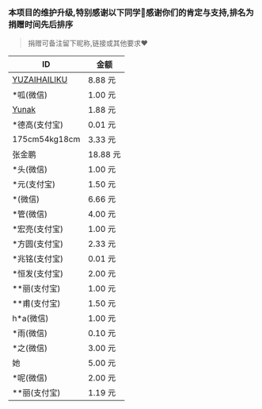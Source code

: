 ### 本项目的维护升级,特别感谢以下同学🌹感谢你们的肯定与支持,排名为捐赠时间先后排序

> 捐赠可备注留下昵称,链接或其他要求❤️

| ID                                              | 金额     |
| ----------------------------------------------- | -------- |
| [YUZAIHAILIKU](https://github.com/YUZAIHAILIKU) | 8.88 元  |
| *呱(微信)                                       | 1.00 元  |
| [Yunak](https://github.com/Yunak)               | 1.88 元  |
| *德高(支付宝)                                   | 0.01 元  |
| 175cm54kg18cm                                   | 3.33 元  |
| 张金鹏                                          | 18.88 元 |
| *头(微信)                                       | 1.00 元  |
| *元(支付宝)                                     | 1.50 元  |
| *(微信)                                     | 6.66 元  |
| *管(微信)                                     | 4.00 元  |
| *宏亮(支付宝)                                     | 1.00 元  |
| *方圆(支付宝)                                     | 2.33 元  |
| *兆铭(支付宝)                                     | 0.01 元  |
| *恒发(支付宝)                                     | 2.00 元  |
| **丽(支付宝)                                     | 1.00 元  |
| **甫(支付宝)                                     | 1.50 元  |
| h*a(微信)                                     | 1.00 元  |
| *雨(微信)                                     | 0.10 元  |
| *之(微信)                                     | 3.00 元  |
| 她                                     | 5.00 元  |
| *呢(微信)                                     | 2.00 元  |
| **丽(支付宝)                                     | 1.19 元  |

